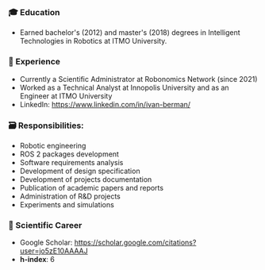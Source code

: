 ### 🎓 Education
- Earned bachelor's (2012) and master's (2018) degrees in Intelligent Technologies in Robotics at ITMO University. 

### 💼 Experience
- Currently a Scientific Administrator at Robonomics Network (since 2021)
- Worked as a Technical Analyst at Innopolis University and as an Engineer at ITMO University
- LinkedIn: https://www.linkedin.com/in/ivan-berman/

### 🗃️ Responsibilities:
- Robotic engineering
- ROS 2 packages development
- Software requirements analysis
- Development of design specification
- Development of projects documentation
- Publication of academic papers and reports
- Administration of R&D projects
- Experiments and simulations

### 🧪 Scientific Career
- Google Scholar: https://scholar.google.com/citations?user=jo5zE10AAAAJ
- **h-index**: 6
